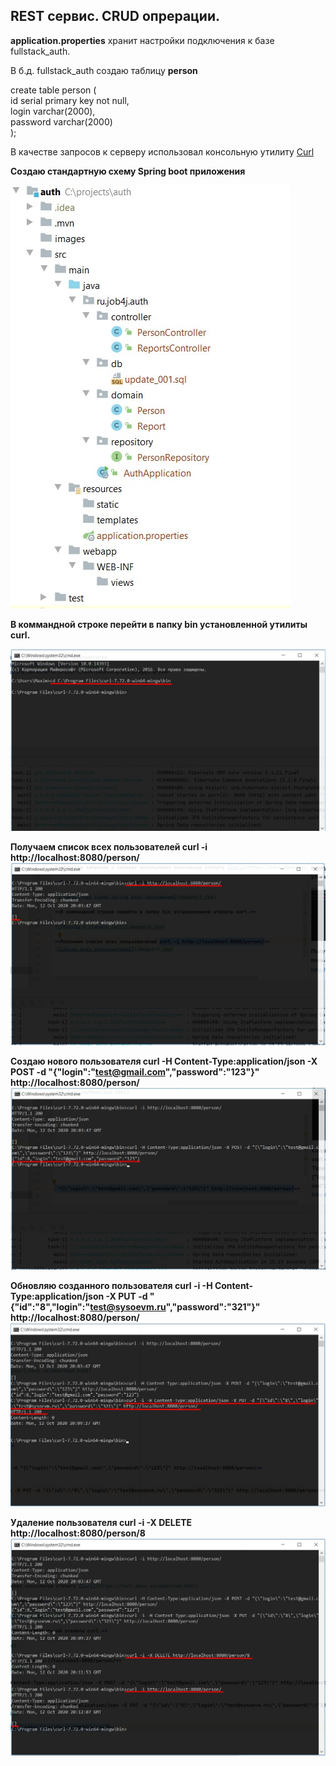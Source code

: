 ## REST сервис. CRUD опрерации.
**application.properties** хранит настройки подключения к базе fullstack_auth.

В б.д. fullstack_auth создаю таблицу **person**

create table person (\
    id serial primary key not null,\
    login varchar(2000),\
    password varchar(2000)\
);

В качестве запросов к серверу использовал консольную утилиту [Curl](https://curl.haxx.se/download.html)

**Создаю стандартную схему Spring boot приложения**

![Стандартная схема Spring boot приложения](images/1.jpg)

**В коммандной строке перейти в папку bin установленной утилиты curl.**

![Переход к утилите curl](images/2.jpg)

**Получаем список всех пользователей curl -i http://localhost:8080/person/**
![Список всех пользователей](images/3.jpg)

**Создаю нового пользователя curl -H Content-Type:application/json -X POST -d "{\"login\":\"test@gmail.com\",\"password\":\"123\"}" http://localhost:8080/person/**
![Создание пользователя](images/4.jpg)

**Обновляю созданного пользователя curl -i -H Content-Type:application/json -X PUT -d "{\"id\":\"8\",\"login\":\"test@sysoevm.ru\",\"password\":\"321\"}" http://localhost:8080/person/**
![Обновление пользователя](images/5.jpg)

**Удаление пользователя curl -i -X DELETE http://localhost:8080/person/8**
![Удаление пользователя](images/6.jpg)

